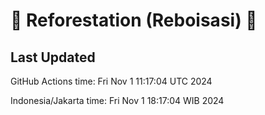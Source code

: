 
# 🌳 Reforestation (Reboisasi) 🌲

## Last Updated

GitHub Actions time: Fri Nov  1 11:17:04 UTC 2024

Indonesia/Jakarta time: Fri Nov  1 18:17:04 WIB 2024
